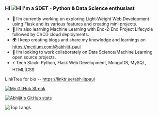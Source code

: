 ### Hi ![Hi](https://user-images.githubusercontent.com/18350557/176309783-0785949b-9127-417c-8b55-ab5a4333674e.gif) I'm a SDET - Python & Data Science enthusiast

- 🔭 I’m currently working on exploring Light-Weight Web Development using Flask and its various features and creating mini projects.
- 🌱 I’m also learning Machine Learning with End-2-End Project Lifecycle followed by CI/CD cloud deployments.
- 🌍 I keep creating blogs and share my knowledge and learnings on https://medium.com/@abhijit-paul
- 👯 I’m looking to work collaborately on Data Science/Machine Learning open source projects.
- ⚡ Tech Stack: Python, Flask Web Development, MongoDB, MySQL, HTML|CSS

LinkTree for bio -- https://linktr.ee/abhijitpaul

[![My GitHub Streak](https://github-readme-streak-stats-ve2k.vercel.app?user=abhijitpaul0212&theme=cobalt)](https://git.io/streak-stats)

[![Abhijit's GitHub stats](https://github-readme-stats.vercel.app/api?username=abhijitpaul0212&show_icons=true&theme=algolia)](https://github.com/abhijitpaul0212/github-readme-stats)

![Top Langs](https://github-readme-stats.vercel.app/api/top-langs/?username=abhijitpaul0212&size_weight=0.5&count_weight=0.5&show_icons=true&theme=algolia)

<!--
**abhijitpaul0212/abhijitpaul0212** is a ✨ _special_ ✨ repository because its `README.md` (this file) appears on your GitHub profile.

Here are some ideas to get you started:

- 🔭 I’m currently working on ...
- 🌱 I’m currently learning ...
- 👯 I’m looking to collaborate on ...
- 🤔 I’m looking for help with ...
- 💬 Ask me about ...
- 📫 How to reach me: ...
- 😄 Pronouns: ...
- ⚡ Fun fact: ...
-->
